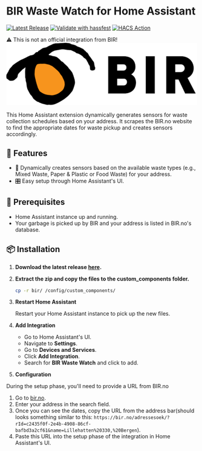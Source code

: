 # BIR Waste Watch for Home Assistant

[![Latest Release](https://badgen.net/github/release/SanderBlom/BIR_Waste_Watch/releases)](https://github.com/SanderBlom/BIR_Waste_Watch/releases)
[![Validate with hassfest](https://github.com/SanderBlom/BIR_Waste_Watch/actions/workflows/hassfest.yml/badge.svg)](https://github.com/SanderBlom/BIR_Waste_Watch/actions/workflows/hassfest.yml)
[![HACS Action](https://github.com/SanderBlom/BIR_Waste_Watch/actions/workflows/hacs.yml/badge.svg)](https://github.com/SanderBlom/BIR_Waste_Watch/actions/workflows/hacs.yml)

:warning: This is not an official integration from BIR!
![](/assets/logo.png)

This Home Assistant extension dynamically generates sensors for waste collection schedules based on your address. It scrapes the BIR.no website to find the appropriate dates for waste pickup and creates sensors accordingly.

## 🌟 Features

- 📍 Dynamically creates sensors based on the available waste types (e.g., Mixed Waste, Paper & Plastic or Food Waste) for your address.
- 🎛 Easy setup through Home Assistant's UI.

## 📝 Prerequisites

- Home Assistant instance up and running.
- Your garbage is picked up by BIR and your address is listed in BIR.no's database.

## 📦 Installation

1. **Download the latest release [here](https://github.com/SanderBlom/BIR_Waste_Watch/releases).**

2. **Extract the zip and copy the files to the custom_components folder.**

    ```bash
    cp -r bir/ /config/custom_components/
    ```

3. **Restart Home Assistant**

    Restart your Home Assistant instance to pick up the new files.

4. **Add Integration**

    - Go to Home Assistant's UI.
    - Navigate to **Settings**.
    - Go to **Devices and Services**.
    - Click **Add Integration**.
    - Search for **BIR Waste Watch** and click to add.

5. **Configuration**

During the setup phase, you'll need to provide a URL from BIR.no

1. Go to [bir.no](https://bir.no/).
2. Enter your address in the search field.
3. Once you can see the dates, copy the URL from the address bar(should looks something similar to this: `https://bir.no/adressesoek/?rId=c2435f0f-2e4b-4908-86cf-bafbd3a2cf61&name=Lillehatten%20330,%20Bergen`).
4. Paste this URL into the setup phase of the integration in Home Assistant's UI.

